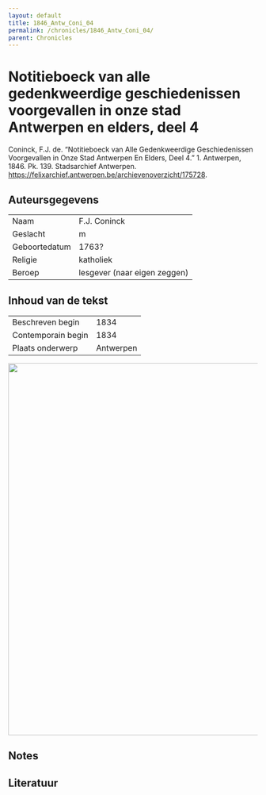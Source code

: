 ```yaml
---
layout: default
title: 1846_Antw_Coni_04
permalink: /chronicles/1846_Antw_Coni_04/
parent: Chronicles
--- 
```



# Notitieboeck van alle gedenkweerdige geschiedenissen voorgevallen in onze stad Antwerpen en elders, deel 4 

Coninck, F.J. de. “Notitieboeck van Alle Gedenkweerdige Geschiedenissen Voorgevallen in Onze Stad Antwerpen En Elders, Deel 4.” 1. Antwerpen, 1846. Pk. 139. Stadsarchief Antwerpen. https://felixarchief.antwerpen.be/archievenoverzicht/175728. 

## Auteursgegevens 

| | | 
| --------------- | --------------- | 
| Naam | F.J. Coninck | 
| Geslacht | m | 
 | Geboortedatum | 1763? | 
| Religie | katholiek | 
| Beroep | lesgever (naar eigen zeggen) | 

## Inhoud van de tekst 

| | | 
| --------------- | --------------- | 
| Beschreven begin | 1834 | 
| Contemporain begin | 1834 | 
| Plaats onderwerp | Antwerpen | 

[<img src="..\..\barplots_chronicles\1846_Antw_Coni_04.jpg" width="750"/>](..\..\barplots_chronicles\1846_Antw_Coni_04.jpg) 

## Notes 

## Literatuur 

